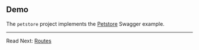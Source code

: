 ## Demo

The `petstore` project implements the [Petstore](http://petstore.swagger.io/) Swagger example.

----
Read Next: [Routes](route.md)